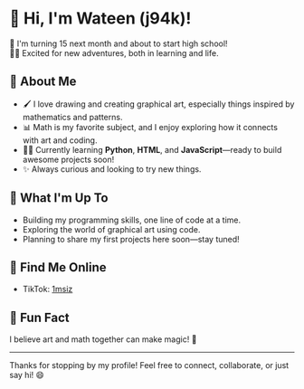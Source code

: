 
# 👋 Hi, I'm Wateen (j94k)!

🎉 I'm turning 15 next month and about to start high school!  
🧑‍🎓 Excited for new adventures, both in learning and life.

## 🚀 About Me

- 🖌️ I love drawing and creating graphical art, especially things inspired by mathematics and patterns.
- 📊 Math is my favorite subject, and I enjoy exploring how it connects with art and coding.
- 👨‍💻 Currently learning **Python**, **HTML**, and **JavaScript**—ready to build awesome projects soon!
- ✨ Always curious and looking to try new things.

## 🌱 What I'm Up To

- Building my programming skills, one line of code at a time.
- Exploring the world of graphical art using code.
- Planning to share my first projects here soon—stay tuned!

## 📱 Find Me Online

- TikTok: [1msiz](https://www.tiktok.com/@1msiz)

## 🌟 Fun Fact

I believe art and math together can make magic! 🦄

---

Thanks for stopping by my profile! Feel free to connect, collaborate, or just say hi! 😄
<!--
**j94k/j94k** is a ✨ _special_ ✨ repository because its `README.md` (this file) appears on your GitHub profile.

Here are some ideas to get you started:

- 🔭 I’m currently working on ...
- 🌱 I’m currently learning ...
- 👯 I’m looking to collaborate on ...
- 🤔 I’m looking for help with ...
- 💬 Ask me about ...
- 📫 How to reach me: ...
- 😄 Pronouns: ...
- ⚡ Fun fact: ...
-->
